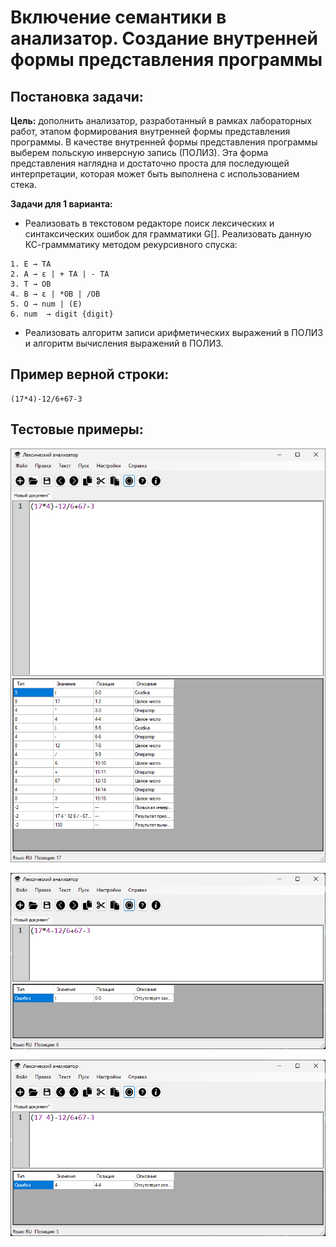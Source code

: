 # Включение семантики в анализатор. Создание внутренней формы представления программы

## Постановка задачи:

**Цель:** дополнить анализатор, разработанный в рамках лабораторных работ, этапом формирования внутренней формы представления программы. В качестве внутренней формы представления программы выберем польскую инверсную запись (ПОЛИЗ). Эта форма представления наглядна и достаточно проста для последующей интерпретации, которая может быть выполнена с использованием стека.

**Задачи для 1 варианта:**
- Реализовать в текстовом редакторе поиск лексических и синтаксических ошибок для грамматики G[<E>]. Реализовать данную КС-граммматику методом рекурсивного спуска:
```bnf
1. E → TA 
2. A → ε | + TA | - TA 
3. T → ОВ 
4. В → ε | *ОВ | /ОВ 
5. О → num | (E) 
6. num  → digit {digit}
```
- Реализовать алгоритм записи арифметических выражений в ПОЛИЗ и алгоритм вычисления выражений в ПОЛИЗ.

## Пример верной строки: 
```bnf
(17*4)-12/6+67-3
```

## Тестовые примеры: 
![Корректный ввод](/test1.png)

![Ошибочный ввод](/test2.png)

![Ошибочный ввод](/test3.png)
